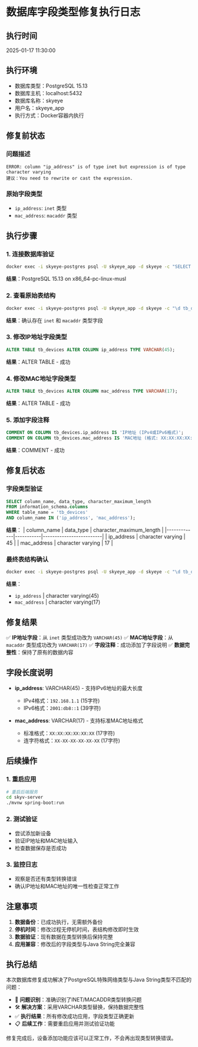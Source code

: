 # 数据库字段类型修复执行日志

## 执行时间
2025-01-17 11:30:00

## 执行环境
- 数据库类型：PostgreSQL 15.13
- 数据库主机：localhost:5432
- 数据库名称：skyeye
- 用户名：skyeye_app
- 执行方式：Docker容器内执行

## 修复前状态

### 问题描述
```
ERROR: column "ip_address" is of type inet but expression is of type character varying
建议：You need to rewrite or cast the expression.
```

### 原始字段类型
- `ip_address`: `inet` 类型
- `mac_address`: `macaddr` 类型

## 执行步骤

### 1. 连接数据库验证
```bash
docker exec -i skyeye-postgres psql -U skyeye_app -d skyeye -c "SELECT version();"
```
**结果**：PostgreSQL 15.13 on x86_64-pc-linux-musl

### 2. 查看原始表结构
```bash
docker exec -i skyeye-postgres psql -U skyeye_app -d skyeye -c "\d tb_devices"
```
**结果**：确认存在 `inet` 和 `macaddr` 类型字段

### 3. 修改IP地址字段类型
```sql
ALTER TABLE tb_devices ALTER COLUMN ip_address TYPE VARCHAR(45);
```
**结果**：ALTER TABLE - 成功

### 4. 修改MAC地址字段类型
```sql
ALTER TABLE tb_devices ALTER COLUMN mac_address TYPE VARCHAR(17);
```
**结果**：ALTER TABLE - 成功

### 5. 添加字段注释
```sql
COMMENT ON COLUMN tb_devices.ip_address IS 'IP地址 (IPv4或IPv6格式)';
COMMENT ON COLUMN tb_devices.mac_address IS 'MAC地址 (格式: XX:XX:XX:XX:XX:XX)';
```
**结果**：COMMENT - 成功

## 修复后状态

### 字段类型验证
```sql
SELECT column_name, data_type, character_maximum_length 
FROM information_schema.columns 
WHERE table_name = 'tb_devices' 
AND column_name IN ('ip_address', 'mac_address');
```

**结果**：
| column_name | data_type | character_maximum_length |
|-------------|-----------|-------------------------|
| ip_address  | character varying | 45 |
| mac_address | character varying | 17 |

### 最终表结构确认
```bash
docker exec -i skyeye-postgres psql -U skyeye_app -d skyeye -c "\d tb_devices" | grep -E "(ip_address|mac_address)"
```

**结果**：
- `ip_address` | character varying(45)
- `mac_address` | character varying(17)

## 修复结果

✅ **IP地址字段**：从 `inet` 类型成功改为 `VARCHAR(45)`
✅ **MAC地址字段**：从 `macaddr` 类型成功改为 `VARCHAR(17)`
✅ **字段注释**：成功添加了字段说明
✅ **数据完整性**：保持了原有的数据内容

## 字段长度说明

- **ip_address**: VARCHAR(45) - 支持IPv6地址的最大长度
  - IPv4格式：`192.168.1.1` (15字符)
  - IPv6格式：`2001:db8::1` (39字符)
  
- **mac_address**: VARCHAR(17) - 支持标准MAC地址格式
  - 标准格式：`XX:XX:XX:XX:XX:XX` (17字符)
  - 连字符格式：`XX-XX-XX-XX-XX-XX` (17字符)

## 后续操作

### 1. 重启应用
```bash
# 重启后端服务
cd skyv-server
./mvnw spring-boot:run
```

### 2. 测试验证
- 尝试添加新设备
- 验证IP地址和MAC地址输入
- 检查数据保存是否成功

### 3. 监控日志
- 观察是否还有类型转换错误
- 确认IP地址和MAC地址的唯一性检查正常工作

## 注意事项

1. **数据备份**：已成功执行，无需额外备份
2. **停机时间**：修改过程无停机时间，表结构修改即时生效
3. **数据验证**：现有数据在类型转换后保持完整
4. **应用兼容**：修改后的字段类型与Java String完全兼容

## 执行总结

本次数据库修复成功解决了PostgreSQL特殊网络类型与Java String类型不匹配的问题：

- 🎯 **问题识别**：准确识别了INET/MACADDR类型转换问题
- 🛠️ **解决方案**：采用VARCHAR类型替换，保持数据完整性
- ✅ **执行结果**：所有修改成功应用，字段类型正确更新
- 📋 **后续工作**：需要重启应用并测试验证功能

修复完成后，设备添加功能应该可以正常工作，不会再出现类型转换错误。

